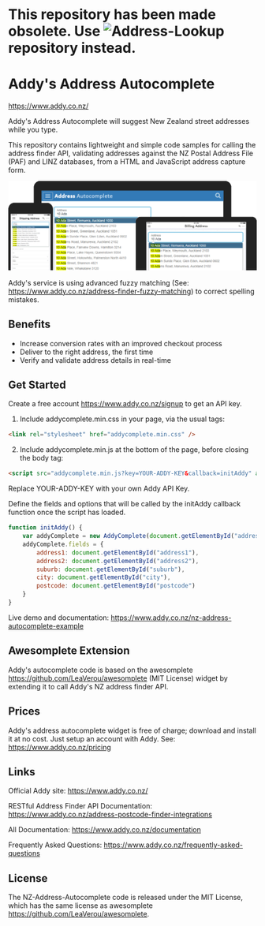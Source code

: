 # This repository has been made obsolete. Use ![Address-Lookup](https://github.com/addynz/Address-Lookup) repository instead.

# Addy's Address Autocomplete

https://www.addy.co.nz/

Addy's Address Autocomplete will suggest New Zealand street addresses while you type.  

This repository contains lightweight and simple code samples for calling the address finder API, validating addresses against the 
NZ Postal Address File (PAF) and LINZ databases, from a HTML and JavaScript address capture form.

![Addy Address Autocomplete](https://github.com/addynz/NZ-Address-Autocomplete/blob/master/MobileDevices.png)

Addy's service is using advanced fuzzy matching (See: https://www.addy.co.nz/address-finder-fuzzy-matching) to correct spelling mistakes.

## Benefits

- Increase conversion rates with an improved checkout process 
- Deliver to the right address, the first time
- Verify and validate address details in real-time

## Get Started

Create a free account <https://www.addy.co.nz/signup> to get an API key.

1) Include addycomplete.min.css in your page, via the usual tags:

```html
<link rel="stylesheet" href="addycomplete.min.css" />
```

2) Include addycomplete.min.js at the bottom of the page, before closing the body tag:

```html
<script src="addycomplete.min.js?key=YOUR-ADDY-KEY&callback=initAddy" async defer></script>
```
Replace YOUR-ADDY-KEY with your own Addy API Key. 

Define the fields and options that will be called by the initAddy callback function once the script has loaded.

```javascript
function initAddy() {
    var addyComplete = new AddyComplete(document.getElementById("address1"));
    addyComplete.fields = {
        address1: document.getElementById("address1"),
        address2: document.getElementById("address2"),
        suburb: document.getElementById("suburb"),
        city: document.getElementById("city"),
        postcode: document.getElementById("postcode")
    }
}
```

Live demo and documentation: <https://www.addy.co.nz/nz-address-autocomplete-example>

## Awesomplete Extension

Addy's autocomplete code is based on the awesomplete <https://github.com/LeaVerou/awesomplete> (MIT License) 
widget by extending it to call Addy's NZ address finder API.

## Prices
Addy's address autocomplete widget is free of charge; download and install it at no cost.  Just setup an account with Addy. See: https://www.addy.co.nz/pricing

## Links

Official Addy site: <https://www.addy.co.nz/>

RESTful Address Finder API Documentation: <https://www.addy.co.nz/address-postcode-finder-integrations>

All Documentation: <https://www.addy.co.nz/documentation>

Frequently Asked Questions: <https://www.addy.co.nz/frequently-asked-questions>

## License

The NZ-Address-Autocomplete code is released under the MIT License, 
which has the same license as awesomplete <https://github.com/LeaVerou/awesomplete>.
